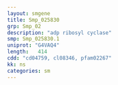 ```yaml
---
layout: smgene
title: Smp_025830
grp: Smp_02
description: "adp ribosyl cyclase"
smp: Smp_025830.1
uniprot: "G4VAQ4"
length:   414
cdd: "cd04759, cl08346, pfam02267"
kk: ns
categories: sm
---
```

